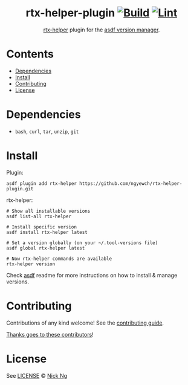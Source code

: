 <div align="center">

# rtx-helper-plugin [![Build](https://github.com/ngyewch/rtx-helper-plugin/actions/workflows/build.yml/badge.svg)](https://github.com/ngyewch/rtx-helper-plugin/actions/workflows/build.yml) [![Lint](https://github.com/ngyewch/rtx-helper-plugin/actions/workflows/lint.yml/badge.svg)](https://github.com/ngyewch/rtx-helper-plugin/actions/workflows/lint.yml)


[rtx-helper](https://github.com/ngyewch/rtx-helper) plugin for the [asdf version manager](https://asdf-vm.com).

</div>

# Contents

- [Dependencies](#dependencies)
- [Install](#install)
- [Contributing](#contributing)
- [License](#license)

# Dependencies

- `bash`, `curl`, `tar`, `unzip`, `git`

# Install

Plugin:

```shell
asdf plugin add rtx-helper https://github.com/ngyewch/rtx-helper-plugin.git
```

rtx-helper:

```shell
# Show all installable versions
asdf list-all rtx-helper

# Install specific version
asdf install rtx-helper latest

# Set a version globally (on your ~/.tool-versions file)
asdf global rtx-helper latest

# Now rtx-helper commands are available
rtx-helper version
```

Check [asdf](https://github.com/asdf-vm/asdf) readme for more instructions on how to
install & manage versions.

# Contributing

Contributions of any kind welcome! See the [contributing guide](contributing.md).

[Thanks goes to these contributors](https://github.com/ngyewch/rtx-helper-plugin/graphs/contributors)!

# License

See [LICENSE](LICENSE) © [Nick Ng](https://github.com/ngyewch/)
